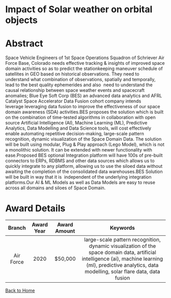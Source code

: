 
Impact of Solar weather on orbital objects
==========================================

# Abstract


Space Vehicle Engineers of 1st Space Operations Squadron of Schriever Air Force Base, Colorado needs effective tracking & insights of improved space domain activities so as to predict the stationkeeping maneuver schedule of satellites in GEO based on historical observations. They need to understand what combination of observations, spatially and temporally, lead to the best quality ephemerides and also  need to understand the causal relationship between space weather events and spacecraft anomalies; Blue Eye Soft Corp (BES) an advanced data analytics and AFRL Catalyst Space Accelerator Data Fusion cohort company intends leverage leveraging data fusion to improve the effectiveness of our space domain awareness (SDA) activities.BES proposes the solution which is built on the combination of time-tested algorithms in collaboration with open source Artificial Intelligence (AI), Machine Learning (ML), Predictive Analytics, Data Modelling and Data Science tools, will cost effectively enable automating repetitive decision-making, large-scale pattern recognition, dynamic visualization of the Space Domain Data. The solution will be built using modular, Plug & Play approach (Lego Model), which is not a monolithic solution. It can be extended with newer functionality with ease.Proposed BES optional Integration platform will have 100s of pre-built connectors to ERPs, RDBMS and other data sources which allows us to quickly integrate to any platform, allowing us to use the siloed data without awaiting the completion of the consolidated data warehouses.BES Solution will be built in way that it is  independent of the underlying integration platforms.Our AI & ML Models as well as Data Models are easy to reuse across all domains and siloes of Space Domain.  

# Award Details

|Branch|Award Year|Award Amount|Keywords|
| :---: | :---: | :---: | :---: |
|Air Force|2020|$50,000|large-scale pattern recognition, dynamic visualization of the space domain data, artificial intelligence (ai), machine learning (ml), predictive analytics, data modelling, solar flare data, data fusion|
  
  


[Back to Home](https://github.com/chrischow/dod_sbir_awards#1735)